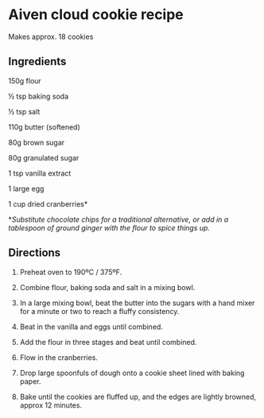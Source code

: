 # Aiven cloud cookie recipe
Makes approx. 18 cookies

## Ingredients

150g flour

½ tsp baking soda

½ tsp salt

110g butter (softened)

80g brown sugar

80g granulated sugar

1 tsp vanilla extract

1 large egg

1 cup dried cranberries*

*_Substitute chocolate chips for a traditional alternative, or add in a tablespoon of ground ginger with the flour to spice things up._

## Directions

1. Preheat oven to 190ºC / 375ºF.

2. Combine flour, baking soda and salt in a mixing bowl.

3. In a large mixing bowl, beat the butter into the sugars with a hand mixer for a minute or two to reach a fluffy consistency.

4. Beat in the vanilla and eggs until combined.

5. Add the flour in three stages and beat until combined.

6. Flow in the cranberries.

7. Drop large spoonfuls of dough onto a cookie sheet lined with baking paper.

8. Bake until the cookies are fluffed up, and the edges are lightly browned, approx 12 minutes.
